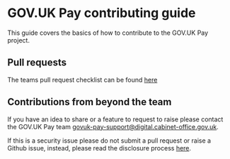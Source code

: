 # GOV.UK Pay contributing guide

This guide covers the basics of how to contribute to the GOV.UK Pay project.

## Pull requests
The teams pull request checklist can be found [here](https://github.com/alphagov/pay-team-manual/blob/master/docs/development-processes/pull-request-checklist.md)

## Contributions from beyond the team
If you have an idea to share or a feature to request to raise please contact the GOV.UK Pay team govuk-pay-support@digital.cabinet-office.gov.uk. 

If this is a security issue please do not submit a pull request or raise a Github issue, instead, please read the disclosure process [here](https://github.com/alphagov/pay-adminusers/blob/master/README.md#responsible-disclosure).
